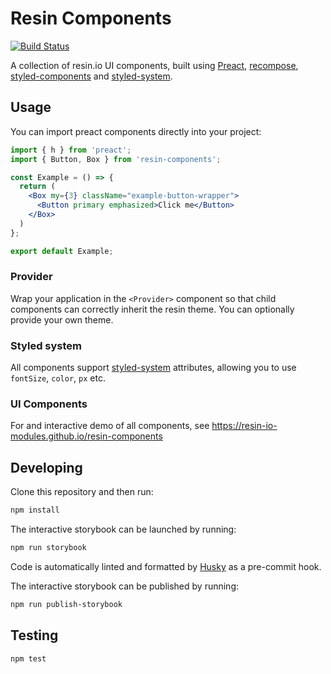 # Resin Components

[![Build Status](https://travis-ci.org/resin-io-modules/resin-components.svg?branch=master)](https://travis-ci.org/resin-io-modules/resin-components)

A collection of resin.io UI components, built using [Preact][preact], [recompose][recompose], [styled-components][styled-components] and [styled-system][styled-system].

## Usage

You can import preact components directly into your project:

```jsx
import { h } from 'preact';
import { Button, Box } from 'resin-components';

const Example = () => {
  return (
    <Box my={3} className="example-button-wrapper">
      <Button primary emphasized>Click me</Button>
    </Box>
  )
};

export default Example;
```

### Provider

Wrap your application in the `<Provider>` component so that child components can correctly inherit the resin theme. You can optionally provide your own theme.

### Styled system

All components support [styled-system][styled-system] attributes, allowing you to use `fontSize`, `color`, `px` etc.

### UI Components

For and interactive demo of all components, see https://resin-io-modules.github.io/resin-components

## Developing

Clone this repository and then run:

```sh
npm install
```

The interactive storybook can be launched by running:

```sh
npm run storybook
```

Code is automatically linted and formatted by [Husky][husky] as a pre-commit hook.

The interactive storybook can be published by running:

```sh
npm run publish-storybook
```

## Testing

```sh
npm test
```

[preact]:https://preactjs.com/
[recompose]:https://github.com/acdlite/recompose
[styled-components]:https://www.styled-components.com/
[styled-system]:http://jxnblk.com/styled-system/
[husky]:https://github.com/typicode/husky